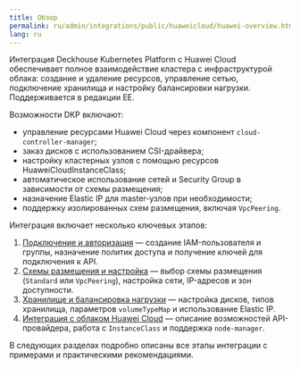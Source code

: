 ```yaml
---
title: Обзор
permalink: ru/admin/integrations/public/huaweicloud/huawei-overview.html
lang: ru
---
```


Интеграция Deckhouse Kubernetes Platform с Huawei Cloud обеспечивает полное взаимодействие кластера с инфраструктурой облака: создание и удаление ресурсов, управление сетью, подключение хранилища и настройку балансировки нагрузки. Поддерживается в редакции EE.

Возможности DKP включают:

- управление ресурсами Huawei Cloud через компонент `cloud-controller-manager`;
- заказ дисков с использованием CSI-драйвера;
- настройку кластерных узлов с помощью ресурсов HuaweiCloudInstanceClass;
- автоматическое использование сетей и Security Group в зависимости от схемы размещения;
- назначение Elastic IP для master-узлов при необходимости;
- поддержку изолированных схем размещения, включая `VpcPeering`.

Интеграция включает несколько ключевых этапов:

1. [Подключение и авторизация](./huaweicloud-authorization.html) — создание IAM-пользователя и группы, назначение политик доступа и получение ключей для подключения к API.
1. [Схемы размещения и настройка](./huaweicloud-layout.html) — выбор схемы размещения (`Standard` или `VpcPeering`), настройка сети, IP-адресов и зон доступности.
1. [Хранилище и балансировка нагрузки](./huaweicloud-storage.html) — настройка дисков, типов хранилища, параметров `volumeTypeMap` и использование Elastic IP.
1. [Интеграция с облаком Huawei Cloud](./huaweicloud-services.html) — описание возможностей API-провайдера, работа с `InstanceClass` и поддержка `node-manager`.

В следующих разделах подробно описаны все этапы интеграции с примерами и практическими рекомендациями.
